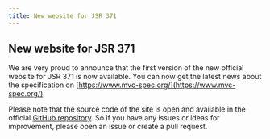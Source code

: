 ```yaml
---
title: New website for JSR 371
---
```


## New website for JSR 371

We are very proud to announce that the first version of the new official website 
for JSR 371 is now available. You can now get the latest news about the specification
on [https://www.mvc-spec.org/](https://www.mvc-spec.org/).

Please note that the source code of the site is open and available in the official
[GitHub repository](https://github.com/mvc-spec/www.mvc-spec.org). So if you
have any issues or ideas for improvement, please open an issue or create a pull
request.
